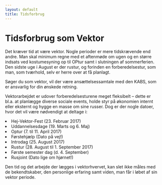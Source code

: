 ```yaml
---
layout: default
title: Tidsforbrug
---
```

<h1>Tidsforbrug som Vektor</h1>

<div id="poster-image" style="background-image: url('/static/img/t2.jpg');">
</div>

<p>Det kræver tid at være vektor. Nogle perioder er mere tidskrævende end andre. Man skal minimum regne med et aftenmøde om ugen og en større indsats ved kostumesyning op til OPtur samt i slutningen af sommerferien. Den sidste uge i August er der rustur, og forinden en forberedelsestur, som man, som tværhold, selv er herre over at få planlagt. </p>

<p>Søger du som vektor, vil der være ansættelsessamtale med den KABS, som er ansvarlig for din ønskede retning.</p> 

<p>Vektorarbejdet er udover forberedelsesturene meget fleksibelt – dette er bl.a. at planlægge diverse sociale events, holde styr på økonomien internt eller eksternt og hygge en masse om sine russer. Dog er der nogle datoer, hvor det vil være nødvendigt at deltage i: </p>

<li>Hej-Vektor-Fest (23. Februar 2017)</li>
<li>Uddannelsesdage (19. Marts og 6. Maj)</li>
<li>Optur (7. til 11. April 2017)</li>
<li>Førstehjælp (Dato på vej!)</li>
<li>Introdag (25. August 2017)</li>
<li>Rustur (28. August til 1. September 2017)</li>
<li>Første semester dag (d. 4. September)</li>
<li>Rusjoint (Dato lige om hjørnet!)</li>

<p>Den tid og det arbejde der lægges i vektorhvervet, kan slet ikke måles med de bekendtskaber, den personlige erfaring samt viden, man får i løbet af sin vektor periode. </p>
